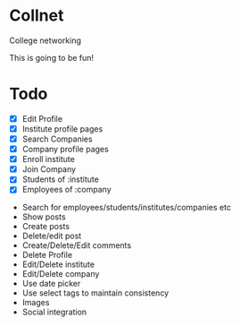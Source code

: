 # Collnet
College networking

This is going to be fun!

Todo
===
* [x] Edit Profile
* [x] Institute profile pages
* [x] Search Companies
* [x] Company profile pages
* [x] Enroll institute
* [x] Join Company
* [x] Students of :institute
* [x] Employees of :company
* Search for employees/students/institutes/companies etc
* Show posts
* Create posts
* Delete/edit post
* Create/Delete/Edit comments
* Delete Profile
* Edit/Delete institute
* Edit/Delete company
* Use date picker
* Use select tags to maintain consistency
* Images
* Social integration
